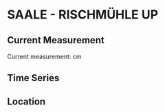# SAALE - RISCHMÜHLE UP

## Current Measurement

Current measurement: <Value topic="rivers/pegel-online/SAALE/RISCHMUEHLE-UP/measurementValue"/> cm

## Time Series

<TimeSeries topic="rivers/pegel-online/SAALE/RISCHMUEHLE-UP/measurementValue" period="week" />

## Location

<WorldMap>
  <Marker lat="51.35059491706261" lon="12.003389052496248" labelTopic="rivers/pegel-online/SAALE/RISCHMUEHLE-UP/measurementValue" />
</WorldMap>
